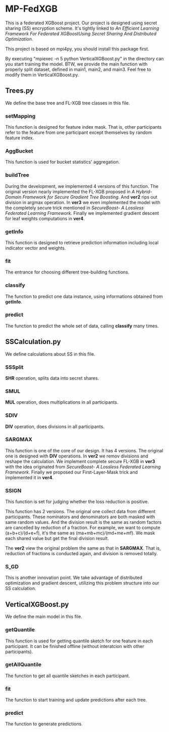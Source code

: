 # MP-FedXGB

This is a federated XGBoost project. Our project is designed using secret sharing (SS) encryption scheme. It's tightly linked to *An Efficient Learning Framework For Federated XGBoostUsing Secret Sharing And Distributed Optimization*.

This project is based on mpi4py, you should install this package first.

By executing "mpiexec -n 5 python VerticalXGBoost.py" in the directory can you start training the model. BTW, we provide the main function with properly split dataset, defined in main1, main2, and main3. Feel free to modify them in VerticalXGBoost.py.

## Trees.py

We define the base tree and FL-XGB tree classes in this file.

### setMapping

This function is designed for feature index mask. That is, other participants refer to the feature from one participant except themselves by random feature index.

### AggBucket

This function is used for bucket statistics' aggregation.

### buildTree

During the development, we implemented 4 versions of this function. The original version nearly implemented the FL-XGB proposed in *A Hybrid-Domain Framework for Secure Gradient Tree Boosting*. And **ver2** rips out division in argmax operation. In **ver3** we even implemented the model with the completely secure trick mentioned in *SecureBoost- A Lossless Federated Learning Framework*. Finally we implemented gradient descent for leaf weights computations in **ver4**.

### getInfo

This function is designed to retrieve prediction information including local indicator vector and weights.

### fit

The entrance for choosing different tree-building functions.

### classify

The function to predict one data instance, using informations obtained from **getInfo**.

### predict

The function to predict the whole set of data, calling **classify** many times.

## SSCalculation.py

We define calculations about SS in this file.

### SSSplit

**SHR** operation, splits data into secret shares.

### SMUL

**MUL** operation, does multiplications in all participants.

### SDIV

**DIV** operation, does divisions in all participants.

### SARGMAX

This function is one of the core of our design. It has 4 versions. The original one is designed with **DIV** operations. In **ver2** we remov divisions and reshape the calculation. We implement complete secure FL-XGB in **ver3** with the idea originated from *SecureBoost- A Lossless Federated Learning Framework*. Finally we proposed our First-Layer-Mask trick and implemented it in **ver4**.

### SSIGN

This function is set for judging whether the loss reduction is positive. 

This function has 2 versions. The original one collect data from different participants. These nominators and denominators are both masked with same random values. And the division result is the same as random factors are cancelled by  reduction of a fraction. For example, we want to compute (a+b+c)/(d+e+f), it's the same as (ma+mb+mc)/(md+me+mf). We mask each shared value but get the final division result.  

The **ver2** view the original problem the same as that in **SARGMAX**. That is, reduction of fractions is conducted again, and division is removed totally.

### S_GD

This is another innovation point. We take advantage of distributed optimization and gradient descent, utilizing this  problem structure into our SS calculation.

## VerticalXGBoost.py

We define the main model in this file.

### getQuantile

This function is used for getting quantile sketch for one feature in each participant. It can be finished offline (without interatcion with other participants).

### getAllQuantile

The function to get all quantile sketches in each participant.

### fit

The function to start training and update predictions after each tree.

### predict

The function to generate predictions.